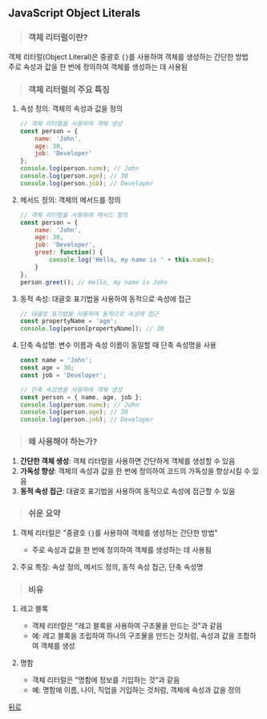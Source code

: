 ## JavaScript Object Literals
> ### 객체 리터럴이란?
객체 리터럴(Object Literal)은 중괄호 `{}`를 사용하여 객체를 생성하는 간단한 방법</br>
주로 속성과 값을 한 번에 정의하여 객체를 생성하는 데 사용됨

> ### 객체 리터럴의 주요 특징
1. 속성 정의: 객체의 속성과 값을 정의
    ```javascript
    // 객체 리터럴을 사용하여 객체 생성
    const person = {
        name: 'John',
        age: 30,
        job: 'Developer'
    };
    console.log(person.name); // John
    console.log(person.age); // 30
    console.log(person.job); // Developer
    ```

2. 메서드 정의: 객체의 메서드를 정의
    ```javascript
    // 객체 리터럴을 사용하여 메서드 정의
    const person = {
        name: 'John',
        age: 30,
        job: 'Developer',
        greet: function() {
            console.log('Hello, my name is ' + this.name);
        }
    };
    person.greet(); // Hello, my name is John
    ```

3. 동적 속성: 대괄호 표기법을 사용하여 동적으로 속성에 접근
    ```javascript
    // 대괄호 표기법을 사용하여 동적으로 속성에 접근
    const propertyName = 'age';
    console.log(person[propertyName]); // 30
    ```

4. 단축 속성명: 변수 이름과 속성 이름이 동일할 때 단축 속성명을 사용
    ```javascript
    const name = 'John';
    const age = 30;
    const job = 'Developer';

    // 단축 속성명을 사용하여 객체 생성
    const person = { name, age, job };
    console.log(person.name); // John
    console.log(person.age); // 30
    console.log(person.job); // Developer
    ```

> ### 왜 사용해야 하는가?
1. **간단한 객체 생성**: 객체 리터럴을 사용하면 간단하게 객체를 생성할 수 있음
2. **가독성 향상**: 객체의 속성과 값을 한 번에 정의하여 코드의 가독성을 향상시킬 수 있음
3. **동적 속성 접근**: 대괄호 표기법을 사용하여 동적으로 속성에 접근할 수 있음

> ### 쉬운 요약
1. 객체 리터럴은 "중괄호 `{}`를 사용하여 객체를 생성하는 간단한 방법"
    - 주로 속성과 값을 한 번에 정의하여 객체를 생성하는 데 사용됨

2. 주요 특징: 속성 정의, 메서드 정의, 동적 속성 접근, 단축 속성명

> ### 비유
1. 레고 블록
    - 객체 리터럴은 "레고 블록을 사용하여 구조물을 만드는 것"과 같음
    - 예: 레고 블록을 조립하여 하나의 구조물을 만드는 것처럼, 속성과 값을 조합하여 객체를 생성

2. 명함
    - 객체 리터럴은 "명함에 정보를 기입하는 것"과 같음
    - 예: 명함에 이름, 나이, 직업을 기입하는 것처럼, 객체에 속성과 값을 정의

[뒤로](javascript.md)
